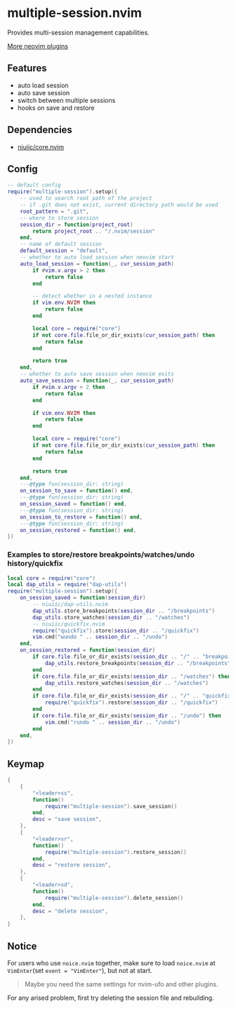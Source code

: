 # multiple-session.nvim

Provides multi-session management capabilities.

[More neovim plugins](https://github.com/niuiic/awesome-neovim-plugins)

## Features

- auto load session
- auto save session
- switch between multiple sessions
- hooks on save and restore

## Dependencies

- [niuiic/core.nvim](https://github.com/niuiic/core.nvim)

## Config

```lua
-- default config
require("multiple-session").setup({
	-- used to search root path of the project
	-- if .git does not exist, current directory path would be used
	root_pattern = ".git",
	-- where to store session
	session_dir = function(project_root)
		return project_root .. "/.nvim/session"
	end,
	-- name of default session
	default_session = "default",
	-- whether to auto load session when neovim start
	auto_load_session = function(_, cur_session_path)
		if #vim.v.argv > 2 then
			return false
		end

		-- detect whether in a nested instance
		if vim.env.NVIM then
			return false
		end

		local core = require("core")
		if not core.file.file_or_dir_exists(cur_session_path) then
			return false
		end

		return true
	end,
	-- whether to auto save session when neovim exits
	auto_save_session = function(_, cur_session_path)
		if #vim.v.argv > 2 then
			return false
		end

		if vim.env.NVIM then
			return false
		end

		local core = require("core")
		if not core.file.file_or_dir_exists(cur_session_path) then
			return false
		end

		return true
	end,
	---@type fun(session_dir: string)
	on_session_to_save = function() end,
	---@type fun(session_dir: string)
	on_session_saved = function() end,
	---@type fun(session_dir: string)
	on_session_to_restore = function() end,
	---@type fun(session_dir: string)
	on_session_restored = function() end,
})
```

### Examples to store/restore breakpoints/watches/undo history/quickfix

```lua
local core = require("core")
local dap_utils = require("dap-utils")
require("multiple-session").setup({
	on_session_saved = function(session_dir)
		-- niuiic/dap-utils.nvim
		dap_utils.store_breakpoints(session_dir .. "/breakpoints")
		dap_utils.store_watches(session_dir .. "/watches")
		-- niuiic/quickfix.nvim
		require("quickfix").store(session_dir .. "/quickfix")
		vim.cmd("wundo " .. session_dir .. "/undo")
	end,
	on_session_restored = function(session_dir)
		if core.file.file_or_dir_exists(session_dir .. "/" .. "breakpoints") then
			dap_utils.restore_breakpoints(session_dir .. "/breakpoints")
		end
		if core.file.file_or_dir_exists(session_dir .. "/watches") then
			dap_utils.restore_watches(session_dir .. "/watches")
		end
		if core.file.file_or_dir_exists(session_dir .. "/" .. "quickfix") then
			require("quickfix").restore(session_dir .. "/quickfix")
		end
		if core.file.file_or_dir_exists(session_dir .. "/undo") then
			vim.cmd("rundo " .. session_dir .. "/undo")
		end
	end,
})
```

## Keymap

```lua
{
	{
		"<leader>ss",
		function()
			require("multiple-session").save_session()
		end,
		desc = "save session",
	},
	{
		"<leader>sr",
		function()
			require("multiple-session").restore_session()
		end,
		desc = "restore session",
	},
	{
		"<leader>sd",
		function()
			require("multiple-session").delete_session()
		end,
		desc = "delete session",
	},
}
```

## Notice

For users who use `noice.nvim` together, make sure to load `noice.nvim` at `VimEnter`(set `event = "VimEnter"`), but not at start.

> Maybe you need the same settings for nvim-ufo and other plugins.

For any arised problem, first try deleting the session file and rebuilding.
